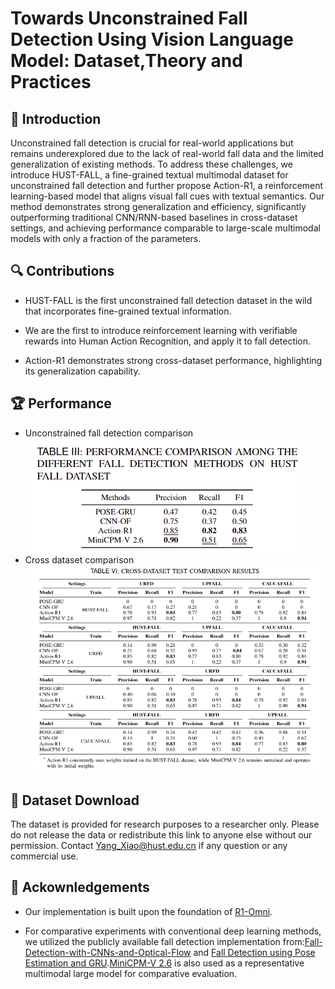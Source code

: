 # Towards Unconstrained Fall Detection Using Vision Language Model: Dataset,Theory and Practices

## 📖 Introduction
Unconstrained fall detection is crucial for real-world applications but remains underexplored due to the lack of real-world fall data and the limited generalization of existing methods. To address these challenges, we introduce HUST-FALL, a fine-grained textual multimodal dataset for unconstrained fall detection and  further propose Action-R1, a reinforcement learning-based model that aligns visual fall cues with textual semantics. Our method demonstrates strong generalization and efficiency, significantly outperforming traditional CNN/RNN-based baselines in cross-dataset settings, and achieving performance comparable to large-scale multimodal models with only a fraction of the parameters. 

## 🔍 Contributions
- HUST-FALL is the first unconstrained fall detection dataset in the wild that incorporates fine-grained textual information.

- We are the first to introduce reinforcement learning with verifiable rewards into Human Action Recognition, and apply it to fall detection.

- Action-R1 demonstrates strong cross-dataset performance, highlighting its generalization capability.

## 🏆 Performance
- Unconstrained fall detection comparison
![alt text](images/unconstrain_result.png)
- Cross dataset comparison
![alt text](images/cross_result.png)


## 🔮 Dataset Download
The dataset is provided for research purposes to a researcher only. Please do not release the data or redistribute this link to anyone else without our permission. Contact Yang_Xiao@hust.edu.cn if any question or any commercial use.

## 🌸 Ackownledgements
- Our implementation is built upon the foundation of [R1-Omni](https://github.com/HumanMLLM/R1-Omni).

- For comparative experiments with conventional deep learning methods, we utilized the publicly available  fall detection implementation from:[Fall-Detection-with-CNNs-and-Optical-Flow](https://github.com/AdrianNunez/Fall-Detection-with-CNNs-and-Optical-Flow) and [Fall Detection using Pose Estimation and GRU](https://github.com/Erik172/fall-detection-deep-learning).[MiniCPM-V 2.6](https://github.com/OpenBMB/MiniCPM-o) is also used as a representative multimodal large model for comparative evaluation.
